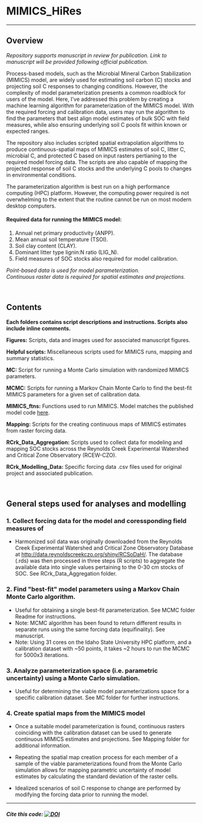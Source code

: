 # MIMICS_HiRes

---


## Overview
*Repository supports manuscript in review for publication. Link to manuscript will be provided following official publication.*

Process-based models, such as the Microbial Mineral Carbon Stabilization (MIMICS) model, are widely used for estimating soil carbon (C) stocks and projecting soil C responses to changing conditions. However, the complexity of model parameterization presents a common roadblock for users of the model. Here, I've addressed this problem by creating a machine learning algorithm for parameterization of the MIMICS model. With the required forcing and calibration data, users may run the algorithm to find the parameters that best align model estimates of bulk SOC with field measures, while also ensuring underlying soil C pools fit within known or expected ranges. 

The repository also includes scripted spatial extrapolation algorithms to produce continuous-spatial maps of MIMICS estimates of soil C, litter C, microbial C, and protected C based on input rasters pertianing to the required model forcing data. The scripts are also capable of mapping the projected response of soil C stocks and the underlying C pools to changes in environmental conditions.  

The parameterization algorithm is best run on a high performance computing (HPC) platform. However, the computing power required is not overwhelming to the extent that the routine cannot be run on most modern desktop computers.


#### Required data for running the MIMICS model:
1) Annual net primary productivity (ANPP).
2) Mean annual soil temperature (TSOI).
3) Soil clay content (CLAY).
4) Dominant litter type lignin:N ratio (LIG_N).
5) Field measures of SOC stocks also required for model calibration.

*Point-based data is used for model parameterization.* </br>
*Continuous raster data is required for spatial estimates and projections.*

</br>

## Contents

**Each folders contains script descriptions and instructions. Scripts also include inline comments.**

**Figures:** Scripts, data and images used for associated manuscript figures. </br>

**Helpful scripts:** Miscellaneous scripts used for MIMICS runs, mapping and summary statistics. <br/>

**MC:** Script for running a Monte Carlo simulation with randomized MIMICS parameters.<br/>

**MCMC:** Scripts for running a Markov Chain Monte Carlo to find the best-fit MIMICS parameters for a given set of calibration data.<br/>

**MIMICS_ftns:** Functions used to run MIMICS. Model matches the published model code [here](https://github.com/wwieder/MIMICS/tree/sandbox). <br/>

**Mapping:** Scripts for the creating continuous maps of MIMICS estimates from raster forcing data.</br>

**RCrk_Data_Aggregation:** Scripts used to collect data for modeling and mapping SOC stocks across the Reynolds Creek Experimental Watershed and Critical Zone Observatory (RCEW-CZO).</br>

**RCrk_Modelling_Data:** Specific forcing data .csv files used for original project and associated publication.</br>

</br>

## General steps used for analyses and modelling 

### 1. Collect forcing data for the model and coressponding field measures of 

  * Harmonized soil data was originally downloaded from the Reynolds Creek Experimental Watershed and Critical Zone Observatory Database at http://data.reynoldscreekczo.org/shiny/RCSoDaH/. The database (.rds) was then processed in three steps (R scripts) to aggregate the available data into single values pertaining to the 0-30 cm stocks of SOC. See RCrk_Data_Aggregation folder.

### 2. Find "best-fit" model parameters using a Markov Chain Monte Carlo algorithm.

 * Useful for obtaining a single best-fit parameterization. See MCMC folder Readme for instructions.
 * Note: MCMC algorithm has been found to return different results in separate runs using the same forcing data (equifinality). See manuscript. 
 * Note: Using 31 cores on the Idaho State University HPC platform, and a calibration dataset with ~50 points, it takes ~2 hours to run the MCMC for 5000x3 iterations.

### 3. Analyze parameterization space (i.e. parametric uncertainty) using a Monte Carlo simulation.

 * Useful for determining the viable model parameterizations space for a specific calibration dataset. See MC folder for further instructions. 

### 4. Create spatial maps from the MIMICS model 

 * Once a suitable model parameterization is found, continuous rasters coinciding with the calibration dataset can be used to generate continuous MIMICS estimates and projections. See Mapping folder for additional information.
 
 * Repeating the spatial map creation process for each member of a sample of the viable parameterizations found from the Monte Carlo simulation allows for mapping parametric uncertainty of model estimates by calculating the standard deviation of the raster cells.

* Idealized scenarios of soil C response to change are performed by modifying the forcing data prior to running the model.


---
##### Cite this code: [![DOI](https://zenodo.org/badge/389787554.svg)](https://zenodo.org/badge/latestdoi/389787554)

   
